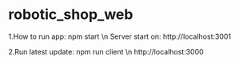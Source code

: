 # robotic_shop_web

1.How to run app: npm start \n
Server start on: http://localhost:3001

2.Run latest update: npm run client \n
http://localhost:3000


